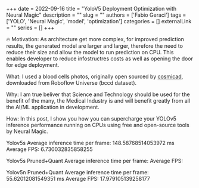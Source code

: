 +++
date = 2022-09-16
title = "YoloV5 Deployment Optimization with Neural Magic"
description = ""
slug = ""
authors = ['Fabio Geraci']
tags = ['YOLO', 'Neural Magic', 'model', 'optimization']
categories = []
externalLink = ""
series = []
+++

🔥 Motivation: 
   As architecture get more complex, for improved prediction results, the generated model are larger and larger, therefore the need to reduce their size and allow the model to run prediction on CPU. This enables developer to reduce infostructres costs as well as opening the door for edge deployment.

What: I used a blood cells photos, originally open sourced by [cosmicad](https://github.com/cosmicad/dataset), downloaded from Roboflow Universe (bccd dataset).

Why: I am true beliver that Science and Technology should be used for the benefit of the many, the Medical Industry is and will benefit greatly from all the AI/ML application in development.

How: In this post, I show you how you can supercharge your YOLOv5 inference performance running on CPUs using free and open-source tools by Neural Magic.

Yolov5s
Average inference time per frame: 148.58768514053972 ms
Average FPS: 6.730032835858255

Yolov5s Pruned+Quant
Average inference time per frame: 
Average FPS:

Yolov5n Pruned+Quant 
Average inference time per frame: 55.62012081549351 ms
Average FPS: 17.979105139258177